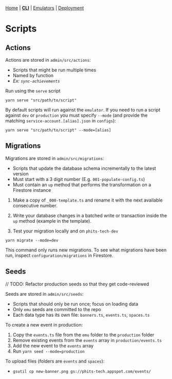 [Home](../README.md) | **[CLI](../admin/README.md)** | [Emulators](../docs/Emulators.md) | [Deployment](../docs/Deployment.md)

# Scripts

## Actions

Actions are stored in `admin/src/actions`:

- Scripts that might be run multiple times
- Named by function
- _Ex: `sync-achievements`_

Run using the `serve` script

```
yarn serve "src/path/to/script"
```

By default scripts will run against the `emulator`. If you need to run a script against `dev` or `production` you must specify `--mode` (and provide the matching `service-account.[alias].json` in `configs`):

```
yarn serve "src/path/to/script" --mode=[alias]
```

## Migrations

Migrations are stored in `admin/src/migrations`:

- Scripts that update the database schema incrementally to the latest version
- Must start with a 3 digit number (E.g. `001-populate-config.ts`)
- Must contain an `up` method that performs the transformation on a Firestore instance

1. Make a copy of `_000-template.ts` and rename it with the next available consecutive number.

2. Write your database changes in a batched write or transaction inside the `up` method (example in the template).

3. Test your migration locally and on `phits-tech-dev`

```
yarn migrate --mode=dev
```

This command only runs new migrations. To see what migrations have been run, inspect `configuration/migrations` in Firestore.

## Seeds

// TODO: Refactor production seeds so that they get code-reviewed

Seeds are stored in `admin/src/seeds`:

- Scripts that should only be run once; focus on loading data
- Only `emu` seeds are committed to the repo
- Each data type has its own file: `banners.ts`, `events.ts`, `spaces.ts`

To create a new event in production:

1. Copy the `events.ts` file from the `emu` folder to the `production` folder
2. Remove existing events from the `events` array in `production/events.ts`
3. Add the new event to the `events` array
4. Run `yarn seed --mode=production`

To upload files (folders are `events` and `spaces`):

- `gsutil cp new-banner.png gs://phits-tech.appspot.com/events/`
